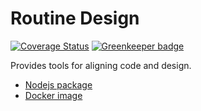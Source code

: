 # Routine Design

[![Coverage Status](https://coveralls.io/repos/github/lynn-mercier/routine-design/badge.svg?branch=nodeversion)](https://coveralls.io/github/lynn-mercier/routine-design?branch=nodeversion)
[![Greenkeeper badge](https://badges.greenkeeper.io/lynn-mercier/routine-design.svg)](https://greenkeeper.io/)

Provides tools for aligning code and design.

* [Nodejs package](./nodejs/README.md)
* [Docker image](./docker/README.md)
